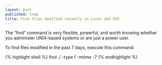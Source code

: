 ```yaml
---
layout: post
published: true
title: Find files modified recently in Linux and OSX
---
```

The “find” command is very flexible, powerful, and worth knowing whether you administer UNIX-based systems or are just a power user.

To find files modified in the past 7 days, execute this command:

{% highlight shell %}
find ./ -type f -mtime -7
{% endhighlight %}
